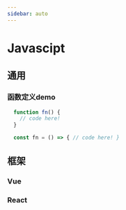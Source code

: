 ```yaml
---
sidebar: auto
---
```


# Javascipt

## 通用

### 函数定义demo
```javascript
  function fn() {
    // code here!
  }

  const fn = () => { // code here! }
```

## 框架

### Vue

### React
